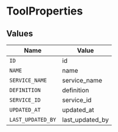 # ToolProperties


## Values

| Name              | Value             |
| ----------------- | ----------------- |
| `ID`              | id                |
| `NAME`            | name              |
| `SERVICE_NAME`    | service_name      |
| `DEFINITION`      | definition        |
| `SERVICE_ID`      | service_id        |
| `UPDATED_AT`      | updated_at        |
| `LAST_UPDATED_BY` | last_updated_by   |